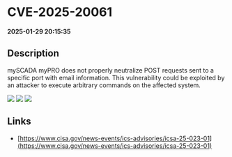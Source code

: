 # CVE-2025-20061

**2025-01-29 20:15:35**

## Description
mySCADA myPRO does not properly neutralize POST requests sent to a specific port with email information. This vulnerability could be exploited by an attacker to execute arbitrary commands on the affected system.

![](https://img.shields.io/static/v1?label=Score&message=9.3&color=red)
![](https://img.shields.io/static/v1?label=Severity&message=CRITICAL&color=red)
![](https://img.shields.io/static/v1?label=CWE&message=RCE&color=green)

## Links
- [https://www.cisa.gov/news-events/ics-advisories/icsa-25-023-01](https://www.cisa.gov/news-events/ics-advisories/icsa-25-023-01)
